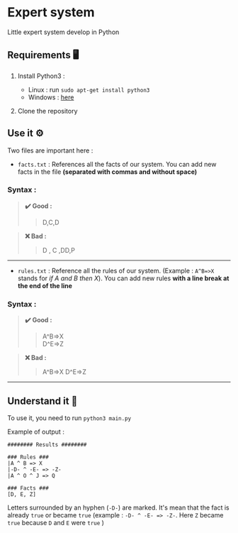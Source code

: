 # Expert system
Little expert system develop in Python

## Requirements 🖥️
1. Install Python3 :
    - Linux : run `sudo apt-get install python3`
    - Windows : [here](https://www.python.org/ftp/python/3.8.3/python-3.8.3.exe)

2. Clone the repository

## Use it ⚙️
Two files are important here :
- `facts.txt` : References all the facts of our system. You can add new facts in the file **(separated with commas and without space)**

### Syntax :
>**✔️ Good :**
>> D,C,D

>**❌ Bad :**
>> D , C ,DD,P

___

- `rules.txt` : Reference all the rules of our system. (Example : `A^B=>X` stands for *if A and B then X*). You can add new rules **with a line break at the end of the line**

### Syntax :

>**✔️ Good :**
>> A^B=>X <br>
>> D^E=>Z

>**❌ Bad :**
>> A^B=>X  D^E=>Z

___


## Understand it 🧠

To use it, you need to run `python3 main.py`

Example of output :

```
######## Results ######## 

### Rules ###
|A ^ B => X
|-D- ^ -E- => -Z-
|A ^ O ^ J => Q

### Facts ###
[D, E, Z]
```

Letters surrounded by an hyphen (`-D-`) are marked. It's mean that the fact is already `true` or became `true` (example : `-D- ^ -E- => -Z-`. Here `Z` became `true` because `D` and `E` were `true` )